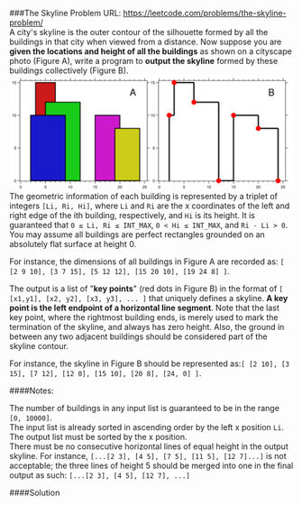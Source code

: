 ###The Skyline Problem
URL: https://leetcode.com/problems/the-skyline-problem/</br>
A city's skyline is the outer contour of the silhouette formed by all the buildings in that city when viewed from a distance. Now suppose you are __given the locations and height of all the buildings__ as shown on a cityscape photo (Figure A), write a program to __output the skyline__ formed by these buildings collectively (Figure B).</br>
![img](skyline.png)</br>
The geometric information of each building is represented by a triplet of integers `[Li, Ri, Hi]`, where `Li` and `Ri` are the x coordinates of the left and right edge of the ith building, respectively, and `Hi` is its height. It is guaranteed that `0 ≤ Li, Ri ≤ INT_MAX`, `0 < Hi ≤ INT_MAX`, and `Ri - Li > 0`. You may assume all buildings are perfect rectangles grounded on an absolutely flat surface at height 0.</br>

For instance, the dimensions of all buildings in Figure A are recorded as: `[ [2 9 10], [3 7 15], [5 12 12], [15 20 10], [19 24 8] ]`.</br>

The output is a list of "__key points__" (red dots in Figure B) in the format of `[ [x1,y1], [x2, y2], [x3, y3], ... ]` that uniquely defines a skyline. __A key point is the left endpoint of a horizontal line segment__. Note that the last key point, where the rightmost building ends, is merely used to mark the termination of the skyline, and always has zero height. Also, the ground in between any two adjacent buildings should be considered part of the skyline contour.</br>

For instance, the skyline in Figure B should be represented as:`[ [2 10], [3 15], [7 12], [12 0], [15 10], [20 8], [24, 0] ]`.</br>

####Notes:

The number of buildings in any input list is guaranteed to be in the range `[0, 10000]`.</br>
The input list is already sorted in ascending order by the left x position `Li`.
The output list must be sorted by the x position.</br>
There must be no consecutive horizontal lines of equal height in the output skyline. For instance, `[...[2 3], [4 5], [7 5], [11 5], [12 7]...]` is not acceptable; the three lines of height 5 should be merged into one in the final output as such: `[...[2 3], [4 5], [12 7], ...]`

####Solution